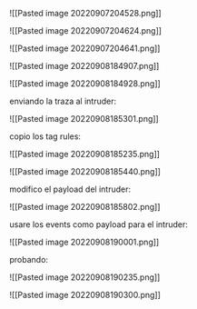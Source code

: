 ![[Pasted image 20220907204528.png]]

![[Pasted image 20220907204624.png]]

![[Pasted image 20220907204641.png]]


![[Pasted image 20220908184907.png]]

![[Pasted image 20220908184928.png]]

enviando la traza al intruder:

![[Pasted image 20220908185301.png]]

copio los tag rules:

![[Pasted image 20220908185235.png]]

![[Pasted image 20220908185440.png]]

modifico el payload del intruder:

![[Pasted image 20220908185802.png]]

usare los events como payload para el intruder:

![[Pasted image 20220908190001.png]]

probando:

![[Pasted image 20220908190235.png]]

![[Pasted image 20220908190300.png]]

